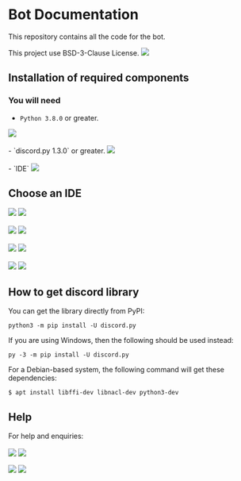 # Bot Documentation
This repository contains all the code for the bot. <br>

This project use BSD-3-Clause License. <a href='LICENSE'><img src='https://raster.shields.io/badge/Read-LICENSE-orange.png?style=for-the-badge'></a>


## Installation of required components

### You will need
- `Python 3.8.0` or greater.
<a href='https://www.python.org/downloads/'>
<img src='https://raster.shields.io/badge/Download-Python-brightgreen.png?style=for-the-badge'>
</a>
<br>
<br>
- `discord.py 1.3.0` or greater.  
<a href='#how-to-get-discord-library'>
<img src='https://raster.shields.io/badge/How%20to%20get-discord.py-blue.png?style=for-the-badge'>
</a>
<br>
<br>
- `IDE`
<a href='#choose-an-ide'>
<img src='https://raster.shields.io/badge/Choose%20-IDE-blue.png?style=for-the-badge'>
</a>

## Choose an IDE
<img src='https://raster.shields.io/badge/1-gray.png?style=for-the-badge'>
<a href='https://atom.io/'>
<img src='https://raster.shields.io/badge/Download-Atom-brightgreen.png?style=for-the-badge&logo=atom'>
</a>
<br>
<br>

<img src='https://raster.shields.io/badge/2-gray.png?style=for-the-badge'>
<a href='https://www.sublimetext.com/3'>
<img src='https://raster.shields.io/badge/Download-Sublime%20Text-FF9800.png?style=for-the-badge&logo=sublime-text'>
</a>
<br>
<br>

<img src='https://raster.shields.io/badge/3-gray.png?style=for-the-badge'>
<a href='https://code.visualstudio.com/Download'>
<img src='https://raster.shields.io/badge/Download-Visual%20Studio%20Code-0078d7.png?style=for-the-badge&logo=visual-studio-code'>
</a>
<br>
<br>

<img src='https://raster.shields.io/badge/4-gray.png?style=for-the-badge'>
<a href='https://www.jetbrains.com/pycharm/download/'>
<img src='https://raster.shields.io/badge/Download-PyCharm-c6c6c6.png?style=for-the-badge&logo=pycharm'>
</a>

## How to get **discord** library
You can get the library directly from PyPI: <br>
```text
python3 -m pip install -U discord.py
```

If you are using Windows, then the following should be used instead: <br>
```text
py -3 -m pip install -U discord.py
```

For a Debian-based system, the following command will get these dependencies: <br>
```text
$ apt install libffi-dev libnacl-dev python3-dev
```

## Help
For help and enquiries:
<br>
<br>
<img src='https://raster.shields.io/badge/1-gray.png?style=for-the-badge'>
<a href='https://www.instagram.com/sfratescu00/'>
<img src='https://raster.shields.io/badge/contact%20me%20on-instagram-cd486b.png?style=for-the-badge&logo=instagram'>
</a>
<br>

<img src='https://raster.shields.io/badge/2-gray.png?style=for-the-badge'>
<a href='https://discord.com/users/385834838793388033'>
<img src='https://raster.shields.io/badge/contact%20me%20on-discord-7289d9.png?style=for-the-badge&logo=discord'>
</a>
